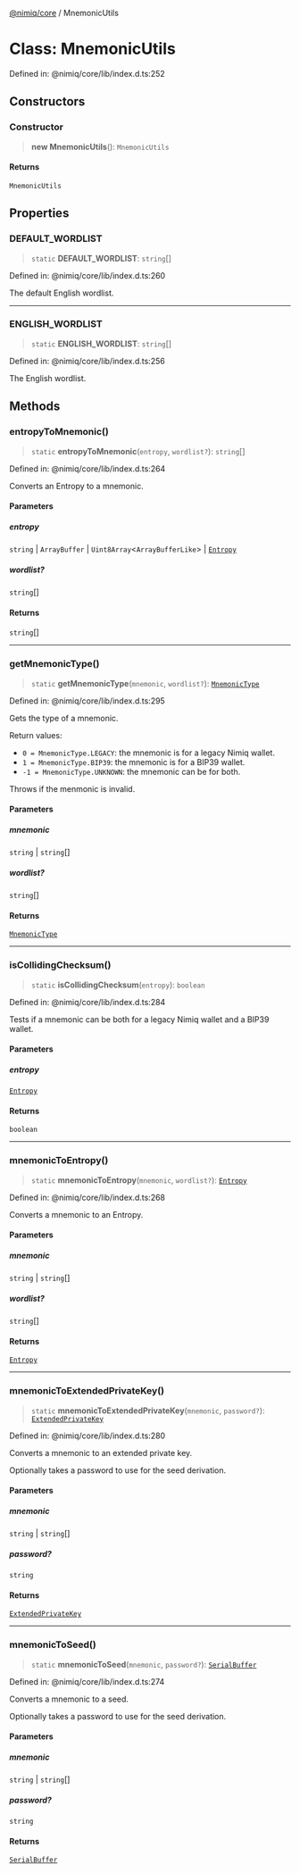 [@nimiq/core](../globals.md) / MnemonicUtils

# Class: MnemonicUtils

Defined in: @nimiq/core/lib/index.d.ts:252

## Constructors

### Constructor

> **new MnemonicUtils**(): `MnemonicUtils`

#### Returns

`MnemonicUtils`

## Properties

### DEFAULT\_WORDLIST

> `static` **DEFAULT\_WORDLIST**: `string`[]

Defined in: @nimiq/core/lib/index.d.ts:260

The default English wordlist.

***

### ENGLISH\_WORDLIST

> `static` **ENGLISH\_WORDLIST**: `string`[]

Defined in: @nimiq/core/lib/index.d.ts:256

The English wordlist.

## Methods

### entropyToMnemonic()

> `static` **entropyToMnemonic**(`entropy`, `wordlist?`): `string`[]

Defined in: @nimiq/core/lib/index.d.ts:264

Converts an Entropy to a mnemonic.

#### Parameters

##### entropy

`string` | `ArrayBuffer` | `Uint8Array`\<`ArrayBufferLike`\> | [`Entropy`](Entropy.md)

##### wordlist?

`string`[]

#### Returns

`string`[]

***

### getMnemonicType()

> `static` **getMnemonicType**(`mnemonic`, `wordlist?`): [`MnemonicType`](../@nimiq/namespaces/MnemonicUtils/enumerations/MnemonicType.md)

Defined in: @nimiq/core/lib/index.d.ts:295

Gets the type of a mnemonic.

Return values:
- `0 = MnemonicType.LEGACY`: the mnemonic is for a legacy Nimiq wallet.
- `1 = MnemonicType.BIP39`: the mnemonic is for a BIP39 wallet.
- `-1 = MnemonicType.UNKNOWN`: the mnemonic can be for both.

Throws if the menmonic is invalid.

#### Parameters

##### mnemonic

`string` | `string`[]

##### wordlist?

`string`[]

#### Returns

[`MnemonicType`](../@nimiq/namespaces/MnemonicUtils/enumerations/MnemonicType.md)

***

### isCollidingChecksum()

> `static` **isCollidingChecksum**(`entropy`): `boolean`

Defined in: @nimiq/core/lib/index.d.ts:284

Tests if a mnemonic can be both for a legacy Nimiq wallet and a BIP39 wallet.

#### Parameters

##### entropy

[`Entropy`](Entropy.md)

#### Returns

`boolean`

***

### mnemonicToEntropy()

> `static` **mnemonicToEntropy**(`mnemonic`, `wordlist?`): [`Entropy`](Entropy.md)

Defined in: @nimiq/core/lib/index.d.ts:268

Converts a mnemonic to an Entropy.

#### Parameters

##### mnemonic

`string` | `string`[]

##### wordlist?

`string`[]

#### Returns

[`Entropy`](Entropy.md)

***

### mnemonicToExtendedPrivateKey()

> `static` **mnemonicToExtendedPrivateKey**(`mnemonic`, `password?`): [`ExtendedPrivateKey`](ExtendedPrivateKey.md)

Defined in: @nimiq/core/lib/index.d.ts:280

Converts a mnemonic to an extended private key.

Optionally takes a password to use for the seed derivation.

#### Parameters

##### mnemonic

`string` | `string`[]

##### password?

`string`

#### Returns

[`ExtendedPrivateKey`](ExtendedPrivateKey.md)

***

### mnemonicToSeed()

> `static` **mnemonicToSeed**(`mnemonic`, `password?`): [`SerialBuffer`](SerialBuffer.md)

Defined in: @nimiq/core/lib/index.d.ts:274

Converts a mnemonic to a seed.

Optionally takes a password to use for the seed derivation.

#### Parameters

##### mnemonic

`string` | `string`[]

##### password?

`string`

#### Returns

[`SerialBuffer`](SerialBuffer.md)
